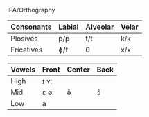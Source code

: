 IPA/Orthography

Consonants|Labial|Alveolar|Velar
----------|------|--------|-----
Plosives|p/p|t/t|k/k
Fricatives|ɸ/f|θ|x/x

Vowels|Front|Center|Back
------|-----|------|----
High|ɪ ʏː||
Mid|ɛ øː|ə̃|ɔ̃
Low|a||
